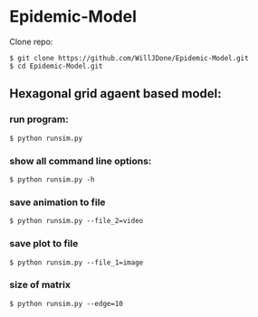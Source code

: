# Epidemic-Model
Clone repo:
```
$ git clone https://github.com/WillJDone/Epidemic-Model.git
$ cd Epidemic-Model.git
```

## Hexagonal grid agaent based model:
### run program:
```
$ python runsim.py
```

### show all command line options:
```
$ python runsim.py -h
```

### save animation to file
```
$ python runsim.py --file_2=video
```

### save plot to file
```
$ python runsim.py --file_1=image
```

### size of matrix
```
$ python runsim.py --edge=10
```